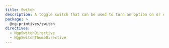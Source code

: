 ```yaml
---
title: Switch
description: A toggle switch that can be used to turn an option on or off.
package: >
  @ng-primtives/switch
directives:
  - NgpSwitchDirective
  - NgpSwitchThumbDirective
---
```

